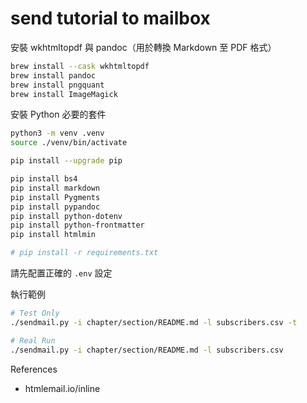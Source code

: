 # send tutorial to mailbox

安裝 wkhtmltopdf 與 pandoc（用於轉換 Markdown 至 PDF 格式）

```bash
brew install --cask wkhtmltopdf
brew install pandoc
brew install pngquant
brew install ImageMagick
```

安裝 Python 必要的套件

```bash
python3 -m venv .venv
source ./venv/bin/activate

pip install --upgrade pip

pip install bs4
pip install markdown
pip install Pygments
pip install pypandoc
pip install python-dotenv
pip install python-frontmatter
pip install htmlmin

# pip install -r requirements.txt
```

請先配置正確的 `.env` 設定

執行範例

```bash
# Test Only
./sendmail.py -i chapter/section/README.md -l subscribers.csv -t

# Real Run
./sendmail.py -i chapter/section/README.md -l subscribers.csv
```

References

* htmlemail.io/inline
